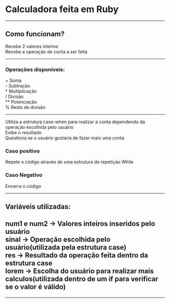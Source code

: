 # Calculadora feita em Ruby
<hr/>
<h2>Como funcionam?</h2>
Recebe 2 valores inteiros<br/>
Recebe a operação de conta a ser feita<hr/>
<h3>Operações disponíveis:</h3>
+ Soma <br/>
- Subtração <br/>
* Multiplicação <br/>
/ Divisão <br/>
** Potenciação <br/>
% Resto de divisão <hr/>
Utiliza a estrutura case-when para realizar a conta dependendo da operação escolhida pelo usuário <br/>
Exibe o resultado<br/>
Questiona se o usuário gostaria de fazer mais uma conta<br/>
<h3>Caso positivo</h3>
Repete o código através de uma estrutura de repetição While<br/>
<h3>Caso Negativo</h3>
Encerra o código<hr/>
<h2/>Variáveis utilizadas:<h2/>
num1 e num2 -> Valores inteiros inseridos pelo usuário<br/>
sinal -> Operação escolhida pelo usuário(utilizada pela estrutura case)<br/>
res -> Resultado da operação feita dentro da estrutura case<br/>
lorem -> Escolha do usuário para realizar mais calculos(utilizada dentro de um if para verificar se o valor é válido)<hr/>
